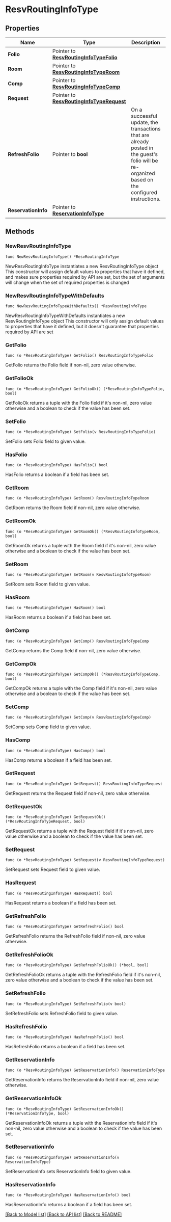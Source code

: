 # ResvRoutingInfoType

## Properties

Name | Type | Description | Notes
------------ | ------------- | ------------- | -------------
**Folio** | Pointer to [**ResvRoutingInfoTypeFolio**](ResvRoutingInfoTypeFolio.md) |  | [optional] 
**Room** | Pointer to [**ResvRoutingInfoTypeRoom**](ResvRoutingInfoTypeRoom.md) |  | [optional] 
**Comp** | Pointer to [**ResvRoutingInfoTypeComp**](ResvRoutingInfoTypeComp.md) |  | [optional] 
**Request** | Pointer to [**ResvRoutingInfoTypeRequest**](ResvRoutingInfoTypeRequest.md) |  | [optional] 
**RefreshFolio** | Pointer to **bool** | On a successful update, the transactions that are already posted in the guest&#39;s folio will be re-organized based on the configured instructions. | [optional] 
**ReservationInfo** | Pointer to [**ReservationInfoType**](ReservationInfoType.md) |  | [optional] 

## Methods

### NewResvRoutingInfoType

`func NewResvRoutingInfoType() *ResvRoutingInfoType`

NewResvRoutingInfoType instantiates a new ResvRoutingInfoType object
This constructor will assign default values to properties that have it defined,
and makes sure properties required by API are set, but the set of arguments
will change when the set of required properties is changed

### NewResvRoutingInfoTypeWithDefaults

`func NewResvRoutingInfoTypeWithDefaults() *ResvRoutingInfoType`

NewResvRoutingInfoTypeWithDefaults instantiates a new ResvRoutingInfoType object
This constructor will only assign default values to properties that have it defined,
but it doesn't guarantee that properties required by API are set

### GetFolio

`func (o *ResvRoutingInfoType) GetFolio() ResvRoutingInfoTypeFolio`

GetFolio returns the Folio field if non-nil, zero value otherwise.

### GetFolioOk

`func (o *ResvRoutingInfoType) GetFolioOk() (*ResvRoutingInfoTypeFolio, bool)`

GetFolioOk returns a tuple with the Folio field if it's non-nil, zero value otherwise
and a boolean to check if the value has been set.

### SetFolio

`func (o *ResvRoutingInfoType) SetFolio(v ResvRoutingInfoTypeFolio)`

SetFolio sets Folio field to given value.

### HasFolio

`func (o *ResvRoutingInfoType) HasFolio() bool`

HasFolio returns a boolean if a field has been set.

### GetRoom

`func (o *ResvRoutingInfoType) GetRoom() ResvRoutingInfoTypeRoom`

GetRoom returns the Room field if non-nil, zero value otherwise.

### GetRoomOk

`func (o *ResvRoutingInfoType) GetRoomOk() (*ResvRoutingInfoTypeRoom, bool)`

GetRoomOk returns a tuple with the Room field if it's non-nil, zero value otherwise
and a boolean to check if the value has been set.

### SetRoom

`func (o *ResvRoutingInfoType) SetRoom(v ResvRoutingInfoTypeRoom)`

SetRoom sets Room field to given value.

### HasRoom

`func (o *ResvRoutingInfoType) HasRoom() bool`

HasRoom returns a boolean if a field has been set.

### GetComp

`func (o *ResvRoutingInfoType) GetComp() ResvRoutingInfoTypeComp`

GetComp returns the Comp field if non-nil, zero value otherwise.

### GetCompOk

`func (o *ResvRoutingInfoType) GetCompOk() (*ResvRoutingInfoTypeComp, bool)`

GetCompOk returns a tuple with the Comp field if it's non-nil, zero value otherwise
and a boolean to check if the value has been set.

### SetComp

`func (o *ResvRoutingInfoType) SetComp(v ResvRoutingInfoTypeComp)`

SetComp sets Comp field to given value.

### HasComp

`func (o *ResvRoutingInfoType) HasComp() bool`

HasComp returns a boolean if a field has been set.

### GetRequest

`func (o *ResvRoutingInfoType) GetRequest() ResvRoutingInfoTypeRequest`

GetRequest returns the Request field if non-nil, zero value otherwise.

### GetRequestOk

`func (o *ResvRoutingInfoType) GetRequestOk() (*ResvRoutingInfoTypeRequest, bool)`

GetRequestOk returns a tuple with the Request field if it's non-nil, zero value otherwise
and a boolean to check if the value has been set.

### SetRequest

`func (o *ResvRoutingInfoType) SetRequest(v ResvRoutingInfoTypeRequest)`

SetRequest sets Request field to given value.

### HasRequest

`func (o *ResvRoutingInfoType) HasRequest() bool`

HasRequest returns a boolean if a field has been set.

### GetRefreshFolio

`func (o *ResvRoutingInfoType) GetRefreshFolio() bool`

GetRefreshFolio returns the RefreshFolio field if non-nil, zero value otherwise.

### GetRefreshFolioOk

`func (o *ResvRoutingInfoType) GetRefreshFolioOk() (*bool, bool)`

GetRefreshFolioOk returns a tuple with the RefreshFolio field if it's non-nil, zero value otherwise
and a boolean to check if the value has been set.

### SetRefreshFolio

`func (o *ResvRoutingInfoType) SetRefreshFolio(v bool)`

SetRefreshFolio sets RefreshFolio field to given value.

### HasRefreshFolio

`func (o *ResvRoutingInfoType) HasRefreshFolio() bool`

HasRefreshFolio returns a boolean if a field has been set.

### GetReservationInfo

`func (o *ResvRoutingInfoType) GetReservationInfo() ReservationInfoType`

GetReservationInfo returns the ReservationInfo field if non-nil, zero value otherwise.

### GetReservationInfoOk

`func (o *ResvRoutingInfoType) GetReservationInfoOk() (*ReservationInfoType, bool)`

GetReservationInfoOk returns a tuple with the ReservationInfo field if it's non-nil, zero value otherwise
and a boolean to check if the value has been set.

### SetReservationInfo

`func (o *ResvRoutingInfoType) SetReservationInfo(v ReservationInfoType)`

SetReservationInfo sets ReservationInfo field to given value.

### HasReservationInfo

`func (o *ResvRoutingInfoType) HasReservationInfo() bool`

HasReservationInfo returns a boolean if a field has been set.


[[Back to Model list]](../README.md#documentation-for-models) [[Back to API list]](../README.md#documentation-for-api-endpoints) [[Back to README]](../README.md)


